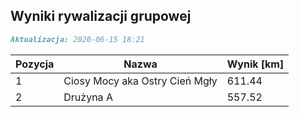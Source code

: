 ## Wyniki rywalizacji grupowej

```markdown
Aktualizacja: 2020-06-15 18:21
```

Pozycja | Nazwa | Wynik [km] |
------------ | -------------  | -------------
 1 |Ciosy Mocy aka Ostry Cień Mgły | 611.44 
 2 |Drużyna A | 557.52